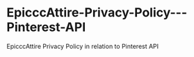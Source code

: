 # EpicccAttire-Privacy-Policy---Pinterest-API
EpicccAttire Privacy Policy in relation to Pinterest API
